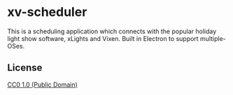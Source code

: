# xv-scheduler

This is a scheduling application which connects with the popular holiday light show software, xLights and Vixen.  Built in Electron to support multiple-OSes.
## License

[CC0 1.0 (Public Domain)](LICENSE.md)
